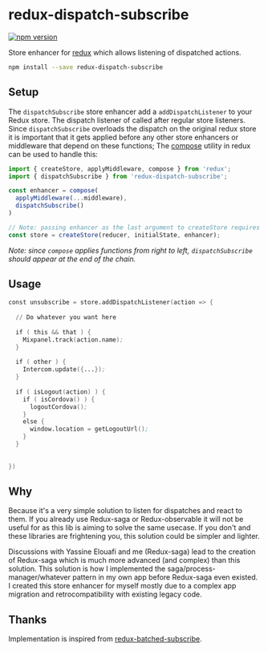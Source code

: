 redux-dispatch-subscribe
=====================

[![npm version](https://img.shields.io/npm/v/redux-dispatch-subscribe.svg?style=flat-square)](https://www.npmjs.com/package/redux-dispatch-subscribe)

Store enhancer for [redux](https://github.com/rackt/redux) which allows listening of dispatched actions. 
```sh
npm install --save redux-dispatch-subscribe
```


## Setup

The `dispatchSubscribe` store enhancer add a `addDispatchListener` to your Redux store. The dispatch listener of called after regular store listeners.
Since `dispatchSubscribe` overloads the dispatch on the original redux store it is important that it gets applied before any other store enhancers or middleware that depend on these functions; The [compose](https://github.com/rackt/redux/blob/master/docs/api/compose.md) utility in redux can be used to handle this:

```js
import { createStore, applyMiddleware, compose } from 'redux';
import { dispatchSubscribe } from 'redux-dispatch-subscribe';

const enhancer = compose(
  applyMiddleware(...middleware),
  dispatchSubscribe()
)

// Note: passing enhancer as the last argument to createStore requires redux@>=3.1.0
const store = createStore(reducer, initialState, enhancer);
```

*Note: since `compose` applies functions from right to left, `dispatchSubscribe` should appear at the end of the chain.*


## Usage

```s 
const unsubscribe = store.addDispatchListener(action => {
  
  // Do whatever you want here
  
  if ( this && that ) {
    Mixpanel.track(action.name);
  }
  
  if ( other ) {
    Intercom.update({...});
  }
  
  if ( isLogout(action) ) {
    if ( isCordova() ) {
      logoutCordova();
    } 
    else {
      window.location = getLogoutUrl();
    }
  }
  
  
})
```


## Why

Because it's a very simple solution to listen for dispatches and react to them. 
If you already use Redux-saga or Redux-observable it will not be useful for as this lib is aiming to solve the same usecase.
If you don't and these libraries are frightening you, this solution could be simpler and lighter.


Discussions with Yassine Elouafi and me (Redux-saga) lead to the creation of Redux-saga which is much more advanced (and complex) than this solution. 
This solution is how I implemented the saga/process-manager/whatever pattern in my own app before Redux-saga even existed. 
I created this store enhancer for myself mostly due to a complex app migration and retrocompatibility with existing legacy code.


## Thanks

Implementation is inspired from [redux-batched-subscribe](https://www.npmjs.com/package/redux-batched-subscribe).
